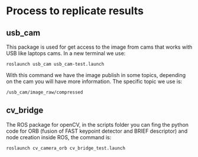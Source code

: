 # Process to replicate results
## usb_cam
This package is used for get access to the image from cams that works with USB like laptops cams.
In a new terminal we use:

`roslaunch usb_cam usb_cam-test.launch`

With this command we have the image publish in some topics, depending on the cam you will have more information.
The specific topic we use is:

`/usb_cam/image_raw/compressed`

## cv_bridge

The ROS package for openCV, in the scripts folder you can fing the python code for ORB (fusion of FAST keypoint detector and BRIEF descriptor) and node creation inside ROS, the command is:

`roslaunch cv_camera_orb cv_bridge_test.launch`

